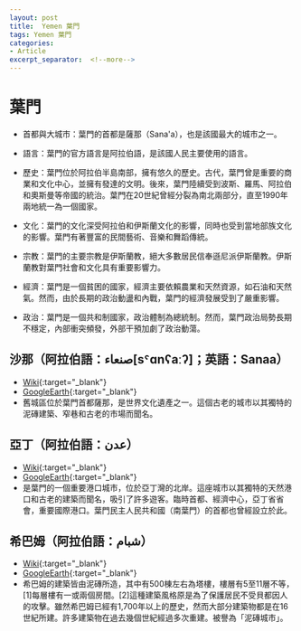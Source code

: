 ```yaml
---
layout: post
title:  Yemen 葉門
tags: Yemen 葉門 
categories:
- Article
excerpt_separator:  <!--more-->
---
```

# 葉門
- 首都與大城市：葉門的首都是薩那（Sana'a），也是該國最大的城市之一。

- 語言：葉門的官方語言是阿拉伯語，是該國人民主要使用的語言。

- 歷史：葉門位於阿拉伯半島南部，擁有悠久的歷史。古代，葉門曾是重要的商業和文化中心，並擁有發達的文明。後來，葉門陸續受到波斯、羅馬、阿拉伯和奧斯曼等帝國的統治。葉門在20世紀曾經分裂為南北兩部分，直至1990年兩地統一為一個國家。

- 文化：葉門的文化深受阿拉伯和伊斯蘭文化的影響，同時也受到當地部族文化的影響。葉門有著豐富的民間藝術、音樂和舞蹈傳統。

- 宗教：葉門的主要宗教是伊斯蘭教，絕大多數居民信奉遜尼派伊斯蘭教。伊斯蘭教對葉門社會和文化具有重要影響力。

- 經濟：葉門是一個貧困的國家，經濟主要依賴農業和天然資源，如石油和天然氣。然而，由於長期的政治動盪和內戰，葉門的經濟發展受到了嚴重影響。

- 政治：葉門是一個共和制國家，政治體制為總統制。然而，葉門政治局勢長期不穩定，內部衝突頻發，外部干預加劇了政治動蕩。
## 沙那（阿拉伯語：صنعاء[sˤɑnʕaːʔ]；英語：Sanaa）
- [Wiki](https://zh.wikipedia.org/zh-tw/%E8%90%A8%E9%82%A3 "Wiki"){:target="_blank"} 
- [GoogleEarth](https://earth.google.com/web/search/Sana%c3%a3,+%e8%91%89%e9%96%80/@15.36937905,44.20726661,2251.04694936a,25937.25116737d,35y,-0h,0t,0r/ "GoogleEarth"){:target="_blank"} 
- 舊城區位於葉門首都薩那，是世界文化遺產之一。這個古老的城市以其獨特的泥磚建築、窄巷和古老的市場而聞名。

## 亞丁（阿拉伯語：عدن）
- [Wiki](https://zh.wikipedia.org/zh-tw/%E4%BA%9E%E4%B8%81 "Wiki"){:target="_blank"} 
- [GoogleEarth](https://earth.google.com/web/search/%e4%ba%9e%e4%b8%81%e7%81%a3/@12.79693691,45.0283295,-0.44026048a,18533.65545026d,34.99999467y,0h,0t,0r/ "GoogleEarth"){:target="_blank"} 
- 是葉門的一個重要港口城市，位於亞丁灣的北岸。這座城市以其獨特的天然港口和古老的建築而聞名，吸引了許多遊客。臨時首都、經濟中心，亞丁省省會，重要國際港口。葉門民主人民共和國（南葉門）的首都也曾經設立於此。

## 希巴姆（阿拉伯語：شبام）
- [Wiki](https://zh.wikipedia.org/zh-tw/%E5%B8%8C%E5%B7%B4%E5%A7%86 "Wiki"){:target="_blank"} 
- [GoogleEarth](https://earth.google.com/web/search/Old+Walled+City+of+Shibam/@15.92103627,48.63737275,661.09598438a,2002.63265956d,35y,0h,0t,0r/ "GoogleEarth"){:target="_blank"} 
- 希巴姆的建築皆由泥磚所造，其中有500棟左右為塔樓，樓層有5至11層不等，[1]每層樓有一或兩個房間。[2]這種建築風格原是為了保護居民不受貝都因人的攻擊。雖然希巴姆已經有1,700年以上的歷史，然而大部分建築物都是在16世紀所建。許多建築物在過去幾個世紀經過多次重建。被譽為「泥磚城市」。



